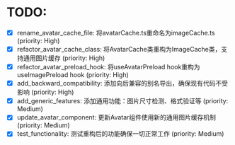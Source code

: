 # TODO:

- [x] rename_avatar_cache_file: 将avatarCache.ts重命名为imageCache.ts (priority: High)
- [x] refactor_avatar_cache_class: 将AvatarCache类重构为ImageCache类，支持通用图片缓存 (priority: High)
- [x] refactor_avatar_preload_hook: 将useAvatarPreload hook重构为useImagePreload hook (priority: High)
- [x] add_backward_compatibility: 添加向后兼容的别名导出，确保现有代码不受影响 (priority: High)
- [x] add_generic_features: 添加通用功能：图片尺寸检测、格式验证等 (priority: Medium)
- [x] update_avatar_component: 更新Avatar组件使用新的通用图片缓存机制 (priority: Medium)
- [x] test_functionality: 测试重构后的功能确保一切正常工作 (priority: Medium)
